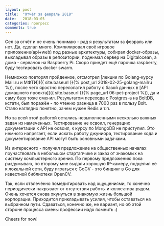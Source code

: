 ```yaml
---
layout: post
title:  "Отчёт за февраль 2018"
date:   2018-03-05
categories: прогресс
comments: true
---
```

Сел за отчёт и не очень понимаю - рад я результатам за февраль или нет. Да, сделал много. Компилировал своё игровое приложение(api+web) под разные архитектуры, собирал docker-образы, выкладывал образы в репозитории, поднимал сервер на Digitalocean, а дома - сервачок на Raspberry Pi. Скоро приедет ещё парочка raspberry, буду тестировать docker swarm.

Немножко повторял пройденное, отсмотрел [лекции по Golang-курсу Mail.ru и МФТИ]({{ site.baseurl }}{% post_url 2018-02-25-golang-mailru %}), после чего яростно перелопатил работу с базой данных в [API домашнего проекта]({{ site.baseurl }}{% page_url 06-pet-project %}), да и саму базу тоже сменил. Результатом перехода с Postgres-а на BoltDB, кстати, был поражён - по чтению разница в 7000 раз в пользу Bolt. Стало наглядно понятно, зачем нужен Redis и т.п.

Но за всей этой работой остались невыполненными несколько важных задач из намеченных. Тестирование не освоил, генерацию документации к API не освоил, к курсу по MongoDB не приступил. Это немного напрягает, если искать работу джуниора, тестирование кода и документирование API могут быть основными задачами.

Из интересного - получил предложение на общественных началах поучаствовать в небольшом стартапчике и заказ от знакомых на систему компьютерного зрения. По первому предложению пока раздумываю, по второму мне выдали хорошую IP-камеру, подцепил её к локальной сети, буду играться с GoCV - это биндинг в Go для известной библиотеки OpenCV.

Так, если отвлечённо помедитировать над ощущениями, то конечно периодически накрывает от отсутствия работы и коллектива рядом. Очень хочется снова окунуться в знакомую жизнь большой корпорации. Приходится прикладывать усилия, чтобы оставаться на выбранном пути. Сдаваться, конечно же, не вариант, но об этой стороне процесса смены профессии надо помнить :)

Cheers for now!
